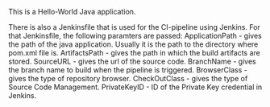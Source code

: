 This is a Hello-World Java application.

There is also a Jenkinsfile that is used for the CI-pipeline using Jenkins.
For that Jenkinsfile, the following paramters are passed:
ApplicationPath - gives the path of the java application. Usually it is the path to the directory where pom.xml file is.
ArtifactsPath - gives the path in which the build artifacts are stored.
SourceURL - gives the url of the source code.
BranchName - gives the branch name to build when the pipeline is triggered.
BrowserClass - gives the type of repository browser.
CheckOutClass - gives the type of Source Code Management.
PrivateKeyID - ID of the Private Key credential in Jenkins.
